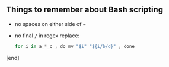 ## Things to remember about Bash scripting

 * no spaces on either side of `=`
 * no final `/` in regex replace:
 
   ```python
   for i in a_*_c ; do mv "$i" "${i/b/d}" ; done
   ```

[end]